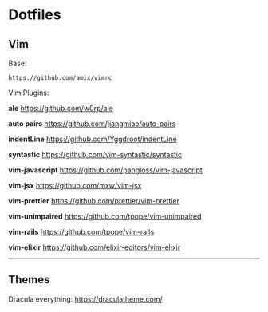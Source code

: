 # Dotfiles

## Vim

Base:

```
https://github.com/amix/vimrc
```

Vim Plugins:

__ale__
https://github.com/w0rp/ale

__auto pairs__
https://github.com/jiangmiao/auto-pairs

__indentLine__
https://github.com/Yggdroot/indentLine

__syntastic__
https://github.com/vim-syntastic/syntastic

__vim-javascript__
https://github.com/pangloss/vim-javascript

__vim-jsx__
https://github.com/mxw/vim-jsx

__vim-prettier__
https://github.com/prettier/vim-prettier

__vim-unimpaired__
https://github.com/tpope/vim-unimpaired

__vim-rails__
https://github.com/tpope/vim-rails

__vim-elixir__
https://github.com/elixir-editors/vim-elixir

---

## Themes

Dracula everything:
https://draculatheme.com/


